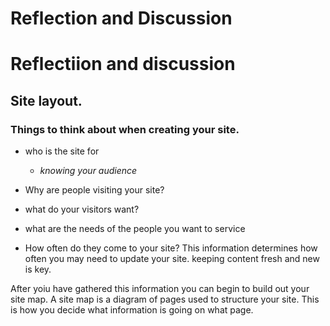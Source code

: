 # Reflection and Discussion

# Reflectiion and discussion

## Site layout.

### Things to think about when creating your site.
- who is the site for
   - _knowing your audience_

- Why are people visiting your site?
- what do your visitors want?
- what are the needs of the people you want to  service
- How often do they come to your site?
    This information determines how often you may need to update your site.  keeping content fresh and new is key.

After yoiu have gathered this information you can begin to build out your site map. A site map is a diagram of pages used to structure your site. This is how you decide what information is going on what page.

